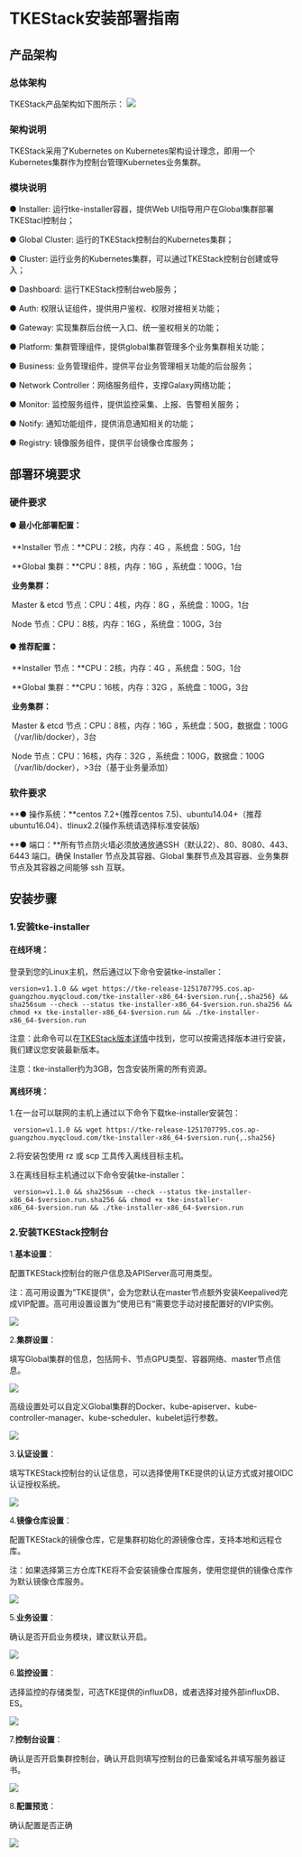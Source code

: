 # TKEStack安装部署指南



##  产品架构

### 总体架构

TKEStack产品架构如下图所示：
![](https://github.com/tkestack/tke/blob/master/docs/images/TKEStackHighLevelArchitecture@2x.png?raw=true)



### 架构说明

TKEStack采用了Kubernetes on Kubernetes架构设计理念，即用一个Kubernetes集群作为控制台管理Kubernetes业务集群。



### 模块说明

●    Installer: 运行tke-installer容器，提供Web UI指导用户在Global集群部署TKEStacl控制台；

●    Global Cluster: 运行的TKEStack控制台的Kubernetes集群；

●    Cluster: 运行业务的Kubernetes集群，可以通过TKEStack控制台创建或导入；

●    Dashboard: 运行TKEStack控制台web服务；

●    Auth: 权限认证组件，提供用户鉴权、权限对接相关功能；

●    Gateway: 实现集群后台统一入口、统一鉴权相关的功能；

●    Platform: 集群管理组件，提供global集群管理多个业务集群相关功能；

●    Business: 业务管理组件，提供平台业务管理相关功能的后台服务；

●    Network Controller：网络服务组件，支撑Galaxy网络功能；

●    Monitor: 监控服务组件，提供监控采集、上报、告警相关服务；

●    Notify: 通知功能组件，提供消息通知相关的功能；

●    Registry: 镜像服务组件，提供平台镜像仓库服务；





##  部署环境要求

### 硬件要求

#### **● 最小化部署配置：**

​		**Installer 节点：**CPU：2核，内存：4G ，系统盘：50G，1台

​		**Global 集群：**CPU：8核，内存：16G ，系统盘：100G，1台

​		**业务集群：**

​				Master & etcd 节点：CPU：4核，内存：8G ，系统盘：100G，1台

​				Node 节点：CPU：8核，内存：16G ，系统盘：100G，3台

#### **● 推荐配置：**

​		**Installer 节点：**CPU：2核，内存：4G ，系统盘：50G，1台

​		**Global 集群：**CPU：16核，内存：32G ，系统盘：100G，3台

​		**业务集群：**

​				Master & etcd 节点：CPU：8核，内存：16G ，系统盘：50G，数据盘：100G（/var/lib/docker），3台

​				Node 节点：CPU：16核，内存：32G ，系统盘：100G，数据盘：100G（/var/lib/docker），>3台（基于业务量添加）



### 软件要求

**●   操作系统：**centos 7.2+(推荐centos 7.5)、ubuntu14.04+（推荐ubuntu16.04）、tlinux2.2(操作系统请选择标准安装版)

**●    端口：**所有节点防火墙必须放通放通SSH（默认22）、80、8080、443、6443 端口。确保 Installer 节点及其容器、Global 集群节点及其容器、业务集群节点及其容器之间能够 ssh 互联。



##  安装步骤

### 1.安装tke-installer

#### 在线环境：

登录到您的Linux主机，然后通过以下命令安装tke-installer：

```
version=v1.1.0 && wget https://tke-release-1251707795.cos.ap-guangzhou.myqcloud.com/tke-installer-x86_64-$version.run{,.sha256} && sha256sum --check --status tke-installer-x86_64-$version.run.sha256 && chmod +x tke-installer-x86_64-$version.run && ./tke-installer-x86_64-$version.run
```

注意：此命令可以在[TKEStack版本详情](https://github.com/tkestack/tke/releases)中找到，您可以按需选择版本进行安装，我们建议您安装最新版本。

注意：tke-installer约为3GB，包含安装所需的所有资源。



#### 离线环境：

1.在一台可以联网的主机上通过以下命令下载tke-installer安装包：

```
 version=v1.1.0 && wget https://tke-release-1251707795.cos.ap-guangzhou.myqcloud.com/tke-installer-x86_64-$version.run{,.sha256}
```

2.将安装包使用 rz 或 scp 工具传入离线目标主机。

3.在离线目标主机通过以下命令安装tke-installer：

```
 version=v1.1.0 && sha256sum --check --status tke-installer-x86_64-$version.run.sha256 && chmod +x tke-installer-x86_64-$version.run && ./tke-installer-x86_64-$version.run
```



### 2.安装TKEStack控制台

1.**基本设置**：

配置TKEStack控制台的账户信息及APIServer高可用类型。

注：高可用设置为”TKE提供“，会为您默认在master节点额外安装Keepalived完成VIP配置。高可用设置设置为”使用已有“需要您手动对接配置好的VIP实例。

![](https://github.com/interstallers/docs/blob/master/Images/Installration/step-1.png?raw=true)



2.**集群设置**：

填写Global集群的信息，包括网卡、节点GPU类型、容器网络、master节点信息。

![](https://github.com/interstallers/docs/blob/master/Images/Installration/step-2.png?raw=true)

高级设置处可以自定义Global集群的Docker、kube-apiserver、kube-controller-manager、kube-scheduler、kubelet运行参数。

![](https://github.com/interstallers/docs/blob/master/Images/Installration/step-3-2.png?raw=true)



3.**认证设置**：

填写TKEStack控制台的认证信息，可以选择使用TKE提供的认证方式或对接OIDC认证授权系统。

![](https://github.com/interstallers/docs/blob/master/Images/Installration/step-3-1.png?raw=true)



4.**镜像仓库设置**：

配置TKEStack的镜像仓库，它是集群初始化的源镜像仓库，支持本地和远程仓库。

注：如果选择第三方仓库TKE将不会安装镜像仓库服务，使用您提供的镜像仓库作为默认镜像仓库服务。

![](https://github.com/interstallers/docs/blob/master/Images/Installration/step-4.png?raw=true)



5.**业务设置**：

确认是否开启业务模块，建议默认开启。

![](https://github.com/interstallers/docs/blob/master/Images/Installration/step-5.png?raw=true)



6.**监控设置**：

选择监控的存储类型，可选TKE提供的influxDB，或者选择对接外部influxDB、ES。

![](https://github.com/interstallers/docs/blob/master/Images/Installration/step-6.png?raw=true)



7.**控制台设置**：

确认是否开启集群控制台，确认开启则填写控制台的已备案域名并填写服务器证书。

![](https://github.com/interstallers/docs/blob/master/Images/Installration/step-7.png?raw=true)



8.**配置预览**：

确认配置是否正确

![](https://github.com/interstallers/docs/blob/master/Images/Installration/step-8.png?raw=true)